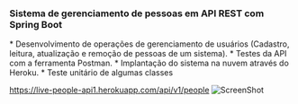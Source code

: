 <h3>Sistema de gerenciamento de pessoas em API REST com Spring
Boot</h3>
* Desenvolvimento de operações de gerenciamento de usuários (Cadastro, leitura, atualização e remoção de pessoas de um sistema).
* Testes da API com a ferramenta Postman.
* Implantação do sistema na nuvem através do Heroku.
* Teste unitário de algumas classes

https://live-people-api1.herokuapp.com/api/v1/people
![ScreenShot](https://user-images.githubusercontent.com/81478853/131046164-a65e2513-4d4c-490b-a0ec-9e1e35afdf95.png)
